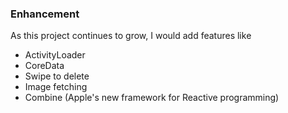 
### Enhancement


As this project continues to grow, I would add features like <br />

- ActivityLoader <br />
- CoreData <br />
- Swipe to delete <br />
- Image fetching <br />
- Combine (Apple's new framework for Reactive programming)
